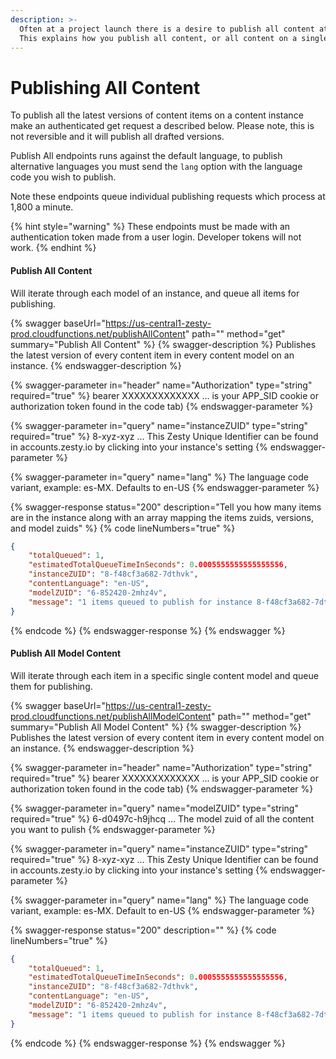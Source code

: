 ```yaml
---
description: >-
  Often at a project launch there is a desire to publish all content at once.
  This explains how you publish all content, or all content on a single model.
---
```


# Publishing All Content

To publish all the latest versions of content items on a content instance make an authenticated get request a described below. Please note, this is not reversible and it will publish all drafted versions.

Publish All endpoints runs against the default language, to publish alternative languages you must send the `lang` option with the language code you wish to publish.&#x20;

Note these endpoints queue individual publishing requests which process at 1,800 a minute.

{% hint style="warning" %}
These endpoints must be made with an authentication token made from a user login. Developer tokens will not work.
{% endhint %}

#### Publish All Content

Will iterate through each model of an instance, and queue all items for publishing.

{% swagger baseUrl="https://us-central1-zesty-prod.cloudfunctions.net/publishAllContent" path="" method="get" summary="Publish All Content" %}
{% swagger-description %}
Publishes the latest version of every content item in every content model on an instance. 
{% endswagger-description %}

{% swagger-parameter in="header" name="Authorization" type="string" required="true" %}
bearer XXXXXXXXXXXXX ... is your APP_SID cookie or authorization token found in the code tab)
{% endswagger-parameter %}

{% swagger-parameter in="query" name="instanceZUID" type="string" required="true" %}
8-xyz-xyz ... This Zesty Unique Identifier can be found in accounts.zesty.io by clicking into your instance's setting
{% endswagger-parameter %}

{% swagger-parameter in="query" name="lang" %}
The language code variant, example: es-MX. Defaults to en-US
{% endswagger-parameter %}

{% swagger-response status="200" description="Tell you how many items are in the instance along with an array mapping the items zuids, versions, and model zuids" %}
{% code lineNumbers="true" %}
```json
{
    "totalQueued": 1,
    "estimatedTotalQueueTimeInSeconds": 0.0005555555555555556,
    "instanceZUID": "8-f48cf3a682-7dthvk",
    "contentLanguage": "en-US",
    "modelZUID": "6-852420-2mhz4v",
    "message": "1 items queued to publish for instance 8-f48cf3a682-7dthvk. Each item will publish in a queue over the next ~0.00 minutes."
}
```
{% endcode %}
{% endswagger-response %}
{% endswagger %}

#### Publish All Model Content

Will iterate through each item in a specific single content model and queue them for publishing.

{% swagger baseUrl="https://us-central1-zesty-prod.cloudfunctions.net/publishAllModelContent" path="" method="get" summary="Publish All Model Content" %}
{% swagger-description %}
Publishes the latest version of every content item in every content model on an instance. 
{% endswagger-description %}

{% swagger-parameter in="header" name="Authorization" type="string" required="true" %}
bearer XXXXXXXXXXXXX ... is your APP_SID cookie or authorization token found in the code tab)
{% endswagger-parameter %}

{% swagger-parameter in="query" name="modelZUID" type="string" required="true" %}
6-d0497c-h9jhcq ... The model zuid of all the content you want to pulish
{% endswagger-parameter %}

{% swagger-parameter in="query" name="instanceZUID" type="string" required="true" %}
8-xyz-xyz ... This Zesty Unique Identifier can be found in accounts.zesty.io by clicking into your instance's setting
{% endswagger-parameter %}

{% swagger-parameter in="query" name="lang" %}
The language code variant, example: es-MX. Default to en-US
{% endswagger-parameter %}

{% swagger-response status="200" description="" %}
{% code lineNumbers="true" %}
```json
{
    "totalQueued": 1,
    "estimatedTotalQueueTimeInSeconds": 0.0005555555555555556,
    "instanceZUID": "8-f48cf3a682-7dthvk",
    "contentLanguage": "en-US",
    "modelZUID": "6-852420-2mhz4v",
    "message": "1 items queued to publish for instance 8-f48cf3a682-7dthvk. Each item will publish in a queue over the next ~0.00 minutes."
}
```
{% endcode %}
{% endswagger-response %}
{% endswagger %}
